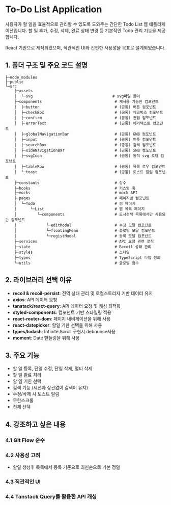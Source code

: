 # To-Do List Application

사용자가 할 일을 효율적으로 관리할 수 있도록 도와주는 간단한 Todo List 웹 애플리케이션입니다.
할 일 추가, 수정, 삭제, 완료 상태 변경 등 기본적인 Todo 관리 기능을 제공합니다.

React 기반으로 제작되었으며, 직관적인 UI와 간편한 사용성을 목표로 설계되었습니다.

## 1. 폴더 구조 및 주요 코드 설명
```
├─node_modules
├─public
└─src
    ├─assets
    │  └─svg                                   # svg파일 폴더
    ├─components                                # 재사용 가능한 컴포넌트
    │  ├─button                                 # (공통) 버튼 컴포넌트
    │  ├─checkBox                               # (공통) 체크박스 컴포넌트
    │  ├─confirm                                # (공통) 컨펌 컴포넌트
    │  ├─errorText                              # (공통) 에러텍스트 컴포넌트
    │  ├─globalNavigationBar                    # (공통) GNB 컴포넌트
    │  ├─input                                  # (공통) 인풋 컴포넌트
    │  ├─searchBox                              # (공통) 검색 컴포넌트
    │  ├─sideNavigationBar                      # (공통) SNB 컴포넌트    
    │  ├─svgIcon                                # (공통) 동적 svg 로딩 컴포넌트
    │  ├─tableRow                               # (공통) 목록 로우 컴포넌트
    │  └─toast                                  # (공통) 토스트 알림 컴포넌트
    ├─constants                                 # 상수
    ├─hooks                                     # 커스텀 훅
    ├─mocks                                     # mock API
    ├─pages                                     # 페이지별 컴포넌트
    │  └─Todo                                   # 찜 페이지
    │      └─List                               # 찜 목록 페이지
    │         └─components                      # 도서검색 목록에서만 사용되는 컴포넌트
    │             └─editModal                   # 수정 모달 컴포넌트    
    │             └─floatingMenu                # 플로팅 모달 컴포넌트    
    │             └─registModal                 # 등록 모달 컴포넌트    
    ├─services                                  # API 요청 관련 로직
    ├─state                                     # Recoil 상태 관리
    ├─styles                                    # 스타일
    ├─types                                     # TypeScript 타입 정의
    └─utils                                     # 글로벌 함수
```

## 2. 라이브러리 선택 이유

- **recoil & recoil-persist**: 전역 상태 관리 및 로컬스토리지 기반 데이터 유지
- **axios**: API 데이터 요청
- **tanstack/react-query**: API 데이터 요청 및 캐싱 최적화
- **styled-components**: 컴포넌트 기반 스타일링 적용
- **react-router-dom**: 페이지 네비게이션을 위해 사용
- **react-datepicker**: 할일 기한 선택을 위해 사용
- **types/lodash**: Infinite Scroll 구현시 debounce사용
- **moment**: Date 핸들링을 위해 사용

## 3. 주요 기능
- 할 일 등록, 단일 수정, 단일 삭제, 멀티 삭제
- 할 일 완료 처리
- 할 일 기한 선택
- 검색 기능 (세션과 상관없이 검색어 유지)
- 수정/삭제 시 토스트 알림
- 무한스크롤
- 전체 선택

## 4. 강조하고 싶은 내용

### 4.1 Git Flow 준수
  
### 4.2 사용성 고려
- 할일 생성후 목록에서 등록 기준으로 최신순으로 기본 정렬

### 4.3 직관적인 UI

### 4.4 Tanstack Query를 활용한 API 캐싱



